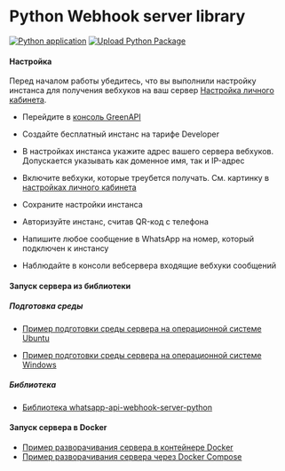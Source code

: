 # Python Webhook server library

[![Python application](https://github.com/green-api/whatsapp-api-webhook-server-python/actions/workflows/python-app.yml/badge.svg?branch=master)](https://github.com/green-api/whatsapp-api-webhook-server-python/actions/workflows/python-app.yml)
[![Upload Python Package](https://github.com/green-api/whatsapp-api-webhook-server-python/actions/workflows/python-publish.yml/badge.svg)](https://github.com/green-api/whatsapp-api-webhook-server-python/actions/workflows/python-publish.yml)

#### Настройка

Перед началом работы убедитесь, что вы выполнили настройку инстанса для получения вебхуков на ваш сервер [Настройка личного кабинета](../../../api/receiving/technology-webhook-endpoint.md#cabinet).

- Перейдите в [консоль GreenAPI](https://console.green-api.com/)

- Создайте бесплатный инстанс на тарифе Developer

- В настройках инстанса укажите адрес вашего сервера вебхуков. Допускается указывать как доменное имя, так и IP-адрес

- Включите вебхуки, которые треубется получать. См. картинку в [настройках личного кабинета](../../../api/receiving/technology-webhook-endpoint.md#cabinet)

- Сохраните настройки инстанса

- Авторизуйте инстанс, считав QR-код с телефона

- Напишите любое сообщение в WhatsApp на номер, который подключен к инстансу

- Наблюдайте в консоли вебсервера входящие вебхуки сообщений

#### Запуск сервера из библиотеки

##### Подготовка среды

- [Пример подготовки среды сервера на операционной системе Ubuntu](serverUbuntu.md)

- [Пример подготовки среды сервера на операционной системе Windows](serverWindows.md)

##### Библиотека

- [Библиотека whatsapp-api-webhook-server-python](serverLibrary.md)

#### Запуск сервера в Docker

- [Пример разворачивания сервера в контейнере Docker](serverDocker.md)
- [Пример разворачивания сервера через Docker Compose](serverDockerCompose.md)
